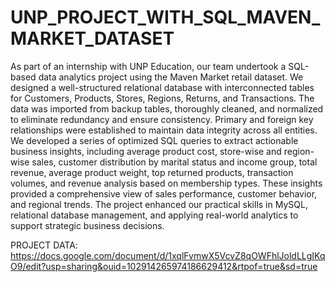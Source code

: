 # UNP_PROJECT_WITH_SQL_MAVEN_MARKET_DATASET

As part of an internship with UNP Education, our team undertook a SQL-based data analytics project using the Maven Market retail dataset. We designed a well-structured relational database with interconnected tables for Customers, Products, Stores, Regions, Returns, and Transactions. The data was imported from backup tables, thoroughly cleaned, and normalized to eliminate redundancy and ensure consistency. Primary and foreign key relationships were established to maintain data integrity across all entities. We developed a series of optimized SQL queries to extract actionable business insights, including average product cost, store-wise and region-wise sales, customer distribution by marital status and income group, total revenue, average product weight, top returned products, transaction volumes, and revenue analysis based on membership types. These insights provided a comprehensive view of sales performance, customer behavior, and regional trends. The project enhanced our practical skills in MySQL, relational database management, and applying real-world analytics to support strategic business decisions.

PROJECT DATA: https://docs.google.com/document/d/1xqlFvmwX5VcvZ8qOWFhlJoldLLgIKqO9/edit?usp=sharing&ouid=102914265974186629412&rtpof=true&sd=true
